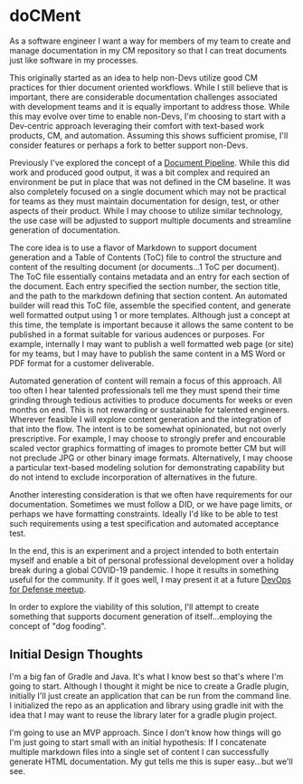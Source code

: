 # doCMent
As a software engineer I want a way for members of my team to create and manage documentation in my CM repository so that I can treat documents just like software in my processes.

This originally started as an idea to help non-Devs utilize good CM practices for thier document oriented workflows.  While I still believe that is important, there are considerable documentation challenges associated with development teams and it is equally important to address those.  While this may evolve over time to enable non-Devs, I'm choosing to start with a Dev-centric approach leveraging their comfort with text-based work products, CM, and automation.  Assuming this shows sufficient promise, I'll consider features or perhaps a fork to better support non-Devs.

Previously I've explored the concept of a [Document Pipeline](https://github.com/jondavid-black/Doc_Pipeline).  While this did work and produced good output, it was a bit complex and required an environment be put in place that was not defined in the CM baseline.  It was also completely focused on a single document which may not be practical for teams as they must maintain documentation for design, test, or other aspects of their product.  While I may choose to utilize similar technology, the use case will be adjusted to support multiple documents and streamline generation of documentation.

The core idea is to use a flavor of Markdown to support document generation and a Table of Contents (ToC) file to control the structure and content of the resulting document (or documents...1 ToC per document).  The ToC file essentially contains metadata and an entry for each section of the document.  Each entry specified the section number, the section title, and the path to the markdown defining that section content.  An automated builder will read this ToC file, assemble the specified content, and generate well formatted output using 1 or more templates.  Although just a concept at this time, the template is important because it allows the same content to be published in a format suitable for various audences or purposes.  For example, internally I may want to publish a well formatted web page (or site) for my teams, but I may have to publish the same content in a MS Word or PDF format for a customer deliverable.

Automated generation of content will remain a focus of this approach.  All too often I hear talented professionals tell me they must spend their time grinding through tedious activities to produce documents for weeks or even months on end.  This is not rewarding or sustainable for talented engineers.  Wherever feasible I will explore content generation and the integration of that into the flow.  The intent is to be somewhat opinionated, but not overly prescriptive.  For example, I may choose to strongly prefer and encourable scaled vector graphics formatting of images to promote better CM but will not preclude JPG or other binary image formats.  Alternatively, I may choose a particular text-based modeling solution for demonstrating capability but do not intend to exclude incorporation of alternatives in the future.

Another interesting consideration is that we often have requirements for our documentation.  Sometimes we must follow a DID, or we have page limits, or perhaps we have formatting constraints.  Ideally I'd like to be able to test such requirements using a test specification and automated acceptance test.

In the end, this is an experiment and a project intended to both entertain myself and enable a bit of personal professional development over a holiday break during a global COVID-19 pandemic.  I hope it results in something useful for the community.  If it goes well, I may present it at a future [DevOps for Defense meetup](https://devopsfordefense.org).

In order to explore the viability of this solution, I'll attempt to create something that supports document generation of itself...employing the concept of "dog fooding".  

## Initial Design Thoughts
I'm a big fan of Gradle and Java.  It's what I know best so that's where I'm going to start.  Although I thought it might be nice to create a Gradle plugin, initially I'll just create an application that can be run from the command line.  I initialized the repo as an application and library using gradle init with the idea that I may want to reuse the library later for a gradle plugin project.

I'm going to use an MVP approach.  Since I don't know how things will go I'm just going to start small with an initial hypothesis:  If I concatenate multiple markdown files into a single set of content I can successfully generate HTML documentation.  My gut tells me this is super easy...but we'll see.
